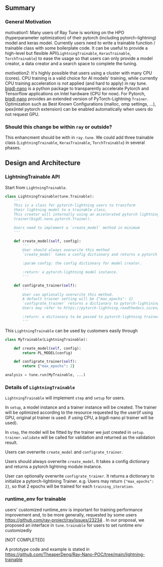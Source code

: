 ## Summary

### General Motivation

motivation1: Many users of Ray Tune is working on the HPO (hyperparameter optimization) of their pytorch (including pytorch-lightning) model and keras model. Currently users need to write a trainable function / trainable class with some boilerplate code. It can be useful to provide a high-level but flexible API(`LightningTrainable`, `KerasTrainable`, `TorchTrainable`) to ease the usage so that users can only provide a model creator, a data creator and a search space to complete the tuning.

*motivation2*: It's highly possible that users using a cluster with many CPU (cores). CPU training is a valid choice for AI models' training, while currently CPU training acceleration is not applied (and hard to apply) in ray tune. [bigdl-nano](https://github.com/intel-analytics/BigDL/tree/main/python/nano) is a python package to transparently accelerate Pytorch and Tensorflow applications on Intel hardware (CPU for now). For Pytorch, [bigdl-nano](https://github.com/intel-analytics/BigDL/tree/main/python/nano) provides an extended version of PyTorch-Lightning `Trainer`. Optimization such as Best Known Configurations (malloc, omp settings, ...), ipex(intel pytorch extension) can be enabled automatically when users do not request GPU.

### Should this change be within `ray` or outside?

This enhancment should be with in `ray.tune`. We could add three trainable class (`LightningTrainable`, `KerasTrainable`, `TorchTrainable`) in several phases.

## Design and Architecture

### LightningTrainable API

Start from `LightningTrainable`. 

```python
class LightningTrainable(tune.Trainable):
    '''
    This is a class for pytorch-lightning users to transform
    their lightning model to a trainable class.
    This creator will internally using an accelerated pytorch lightning
    trainer(bigdl.nano.pytorch.Trainer).

    Users need to implement a `create_model` method in minimum
    '''

    def create_model(self, config):
        '''
        User should always overwrite this method
        `create_model` takes a config dictionary and returns a pytorch lightning module.

        :param config: the config dictionary for model creator.

        :return: a pytorch-lightning model instance.
        '''

    def configrate_trainer(self):
        '''
        User can optionally overwrite this method.
        A default trainer setting will be {"max_epochs": 1}
        `configrate_trainer` returns a dictionary to pytorch-lightining Trainer.
        Users may refer to https://pytorch-lightning.readthedocs.io/en/latest/common/trainer.html

        :return: a dictionary to be passed to pytorch-lightning trainer.
        '''
```

This `LightningTrainable` can be used by customers easily through

```python
class MyTrainable(LightningTrainable):

    def create_model(self, config):
        return PL_MODEL(config)

    def configrate_trainer(self):
        return {"max_epochs": 2}

analysis = tune.run(MyTrainable, ...)
```

### Details of `LightningTrainable`

`LightningTrainable` will implement `step` and `setup` for users.

In `setup`, a model instance and a trainer instance will be created. The trainer will be optimized according to the resource requested by the user(if using GPU, original pl trainer is used. if using CPU, a bigdl-nano pl trainer will be used).

In `step`, the model will be fitted by the trainer we just created in `setup`. `trainer.validate` will be called for validation and returned as the validation result.



Users can overwrite `create_model` and `configrate_trainer`.

Users should always overwrite `create_model`. It takes a config dictionary and returns a pytorch lightning module instance.

User can optionally overwrite `configrate_trainer`. It returns a dictionary to initialize a pytorch-lightining Trainer. e.g. Users may return `{"max_epochs": 2}`, so that 2 epochs will be trained for each `training_iteration`.



### runtime_env for trainable

users' customized runtime_env is important for training performance improvement and, to be more generally, requested by some users https://github.com/ray-project/ray/issues/23234 . In our proposal, we proposed an interface in `tune.trainable` for users to set runtime env customizedly

[NOT COMPLETED]





A prototype code and example is stated in https://github.com/TheaperDeng/Ray-Nano-POC/tree/main/lightning-trainable
